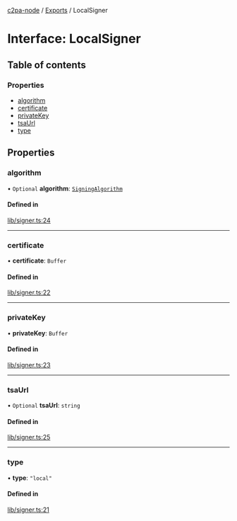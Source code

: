 [c2pa-node](../README.md) / [Exports](../modules.md) / LocalSigner

# Interface: LocalSigner

## Table of contents

### Properties

- [algorithm](LocalSigner.md#algorithm)
- [certificate](LocalSigner.md#certificate)
- [privateKey](LocalSigner.md#privatekey)
- [tsaUrl](LocalSigner.md#tsaurl)
- [type](LocalSigner.md#type)

## Properties

### algorithm

• `Optional` **algorithm**: [`SigningAlgorithm`](../enums/SigningAlgorithm.md)

#### Defined in

[lib/signer.ts:24](https://github.com/contentauth/c2pa-node/blob/46975b6/js-src/lib/signer.ts#L24)

___

### certificate

• **certificate**: `Buffer`

#### Defined in

[lib/signer.ts:22](https://github.com/contentauth/c2pa-node/blob/46975b6/js-src/lib/signer.ts#L22)

___

### privateKey

• **privateKey**: `Buffer`

#### Defined in

[lib/signer.ts:23](https://github.com/contentauth/c2pa-node/blob/46975b6/js-src/lib/signer.ts#L23)

___

### tsaUrl

• `Optional` **tsaUrl**: `string`

#### Defined in

[lib/signer.ts:25](https://github.com/contentauth/c2pa-node/blob/46975b6/js-src/lib/signer.ts#L25)

___

### type

• **type**: ``"local"``

#### Defined in

[lib/signer.ts:21](https://github.com/contentauth/c2pa-node/blob/46975b6/js-src/lib/signer.ts#L21)
